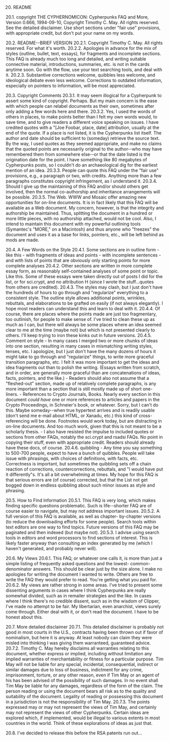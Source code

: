 20. README
 
 20.1. copyright
            THE  CYPHERNOMICON: Cypherpunks FAQ and More, Version 0.666,
            1994-09-10, Copyright Timothy C. May. All rights reserved.
            See the detailed disclaimer. Use short sections under "fair
            use" provisions, with appropriate credit, but don't put your
            name on my words.
 
 20.2. README--BRIEF VERSION
   20.2.1. Copyright Timothy C. May. All rights reserved. For what it's
            worth.
   20.2.2. Apologies in advance for the mix of styles (outline, bullet,
            text, essays), for fragments and incomplete sections. This
            FAQ is already much too long and detailed, and writing
            suitable connective material, introductions, summaries, etc.
            is not in the cards anytime soon. Go with the flow, use your
            text searching tools, and deal with it.
   20.2.3. Substantive corrections welcome, quibbles less welcome, and
            ideological debate even less welcome. Corrections to outdated
            information, especially on pointers to information, will be
            most appreciated.
 
 20.3. Copyright Comments
   20.3.1. It may seem illogical for a Cypherpunk to assert some kind of
            copyright. Perhaps. But my main concern is the ease with
            which people can relabel documents as their own, sometimes
            after only adding a few words here and there.
   20.3.2. Yes, I used the words of others in places, to make points
            better than I felt my own words would, to save time, and to
            give readers a different voice speaking on issues. I have
            credited quotes with a "[Joe Foobar, place, date]
            attribution, usually at the end of the quote. If a place is
            not listed, it is the Cypherpunks list itself. The author and
            date should be sufficient to (someday) retrieve the source
            text. By the way, I used quotes as they seemed appropriate,
            and make no claims that the quoted points are necessarily
            original to the author--who may have remembered them from
            somewhere else--or that the date listed is the origination
            date for the point. I have something like 80 megabytes of
            Cypherpunks posts, so I couldn't do an archaeological dig for
            the earliest mention of an idea.
   20.3.3. People can quote this FAQ under the "fair use" provisions,
            e.g., a paragraph or two, with credits. Anything more than a
            few paragraphs constitutes copyright infringement, as I
            understand it.
   20.3.4. Should I give up the maintaining of this FAQ and/or should
            others get involved, then the normal co-authorship and
            inheritance arrangements will be possible.
   20.3.5. The Web. WWW and Mosaic offer amazing new opportunities for
            on-line documents. It is in fact likely that this FAQ will be
            available as a Web document. My concern, however, is that the
            integrity and authorship be maintained. Thus, splitting the
            document in a hundred or more little pieces, with no
            authorship attached, would not be cool. Also, I intend to
            maintain this document with my powerful outlining tools
            (Symantec's "MORE," on a Macintosh) and thus anyone who
            "freezes" the document and uses it as a base for links,
            pointers, etc., will be left behind as mods are made.
 
 20.4. A Few Words on the Style
   20.4.1. Some sections are in outline form
           - like this
           - with fragments of ideas and points
           - with incomplete sentences
           - and with lists of points that are obviously only starting
              points for more complete analyses
   20.4.2. Other sections are written in more complete essay form, as
            reasonably self-contained analyses of some point or topic.
            Like this. Some of these essays were taken directly out of
            posts I did for the list, or for sci.crypt, and no
            attribution H (since I wrote the stuff...quotes from others
            are credited).
   20.4.3. The styles may clash, but I just don't have the hundreds of
            hours to go through and "regularize" everything to a
            consistent style. The outline style allows additional points,
            wrinkles, rebuttals, and elaborations to be grafted on easily
            (if not always elegantly). I hope most readers can understand
            this and learn to deal with it.
   20.4.4. Of  course, there are places where the points made are just
            too fragmentary, too outlinish, for people to make sense of.
            I've tried to clean these up as much as I can, but there will
            always be some places where an idea seemed clear to me at the
            time (maybe not) but which is not presented clearly to
            others. I'll keep trying to iron these kinks out in future
            versions.
   20.4.5. Comment on style
           - In many cases I merged two or more chunks of ideas into one
              section, resulting in many cases in mismatching writing
              styles, tenses, etc. I apologize, but I just don't have the
              many dozens of hours it might take to go through and
              "regularize" things, to write more graceful transition
              paragraphs, etc. I felt it was more important to get the
              ideas and idea fragments out than to polish the writing.
              (Essays written from scratch, and in order, are generally
              more graceful than are concatenations of ideas, facts,
              pointers, and the like.)
           - Readers should also not assume that a "fleshed-out"
              section, made up of relatively complete paragraphs, is any
              more important than a section that is still mostly made up
              of short one-liners.
           - References to Crypto Journals, Books. Nearly every section
              in this document _could have_ one or more references to
              articles and papers in the Crypto Proceedings, in
              Schneier's book, or whatever. Sorry, but I can't do this.
              Maybe someday--when true hypertext arrives and is readily
              usable (don't send me e-mail about HTML, or Xanadu, etc.)
              this kind of cross-referencing will be done. Footnotes
              would work today, but are distracting in on-line documents.
              And too much work, given that this is not meant to be a
              scholarly thesis.
           - I also have resisted the impulse to included quotes or
              sections from other FAQs, notably the sci.crypt and rsadsi
              FAQs. No point in copying their stuff, even with
              appropriate credit. Readers should already have these docs,
              of course.
   20.4.6. quibbling
           - Any time you say something to 500-700 people, expect to
              have a bunch of quibbles. People will take issue with
              phrasings, with choices of definitions, with facts, etc.
              Correctness is important, but sometimes the quibbling sets
              off a chain reaction of corrections, countercorrections,
              rebuttals, and "I would have put it differently"s. It's all
              a bit overwhelming at times. My hope for this FAQ is that
              serious errors are (of course) corrected, but that the List
              not get bogged down in endless quibbling about such minor
              issues as style and phrasing.
 
 20.5. How to Find Information
   20.5.1. This FAQ is very long, which makes finding specific questions
            problematic. Such is life--shorter FAQ are of course easier
            to navigate, but may not address important issues.
   20.5.2. A full version of this FAQ is available, as well as chapter-
            by-chapter versions (to reduce the downloading efforts for
            some people). Search tools within text editors are one way to
            find topics. Future versions of this FAQ may be paginated and
            then indexed (but maybe not).
   20.5.3. I advise using search tools in editors and word processors to
            find sections of interest. This is likely faster anyway than
            consulting an index generated by me (which I haven't
            generated, and probably never will).
 
 20.6. My Views
   20.6.1. This FAQ, or whatever one calls it, is more than just a
            simple listing of frequently asked questions and the lowest-
            common-denominator answers. This should be clear just by the
            size alone. I make no apologies for writing the document I
            wanted to write. Others are free to write the FAQ they would
            prefer to read. You're getting what you paid for.
   20.6.2. My views are rather strong in some areas. I've tried to
            present some dissenting arguments in cases where I think
            Cypherpunks are really somewhat divided, such as in remailer
            strategies and the like. In cases where I think there's no
            credible dissent, such as in the wisdom of Clipper, I've made
            no attempt to be fair. My libertarian, even anarchist, views
            surely come through. Either deal with it, or don't read the
            document. I have to be honest about this.
 
 20.7. More detailed disclaimer
   20.7.1. This detailed disclaimer is probably not good in most courts
            in the U.S., contracts having been thrown out if favor of
            nominalism, but here it is anyway. At least nobody can claim
            they were misled into thinking I was giving them warranteed,
            guaranteed advice.
   20.7.2. Timothy C. May hereby disclaims all warranties relating to
            this document, whether express or implied, including without
            limitation any implied warranties of merchantability or
            fitness for a particular purpose. Tim May will not be liable
            for any special, incidental, consequential, indirect or
            similar damages due to loss of business, indictment for any
            crime, imprisonment, torture, or any other reason, even if
            Tim May or an agent of his has been advised of the
            possibility of such damages.  In no event shall Tim May be
            liable for any damages, regardless of the form of the claim.
            The person reading or using the document bears all risk as to
            the quality and suitability of the document. Legality of
            reading or possessing this document in a jurisdiction is not
            the responsibility of Tim May.
   20.7.3. The points expressed may or may not represent the views of
            Tim May, and certainly may not represent the views of other
            Cypherpunks. Certain ideas are explored which, if
            implemented, would be illegal to various extents in most
            countries in the world. Think of these explorations of ideas
            as just that.
 
 20.8. I've decided to release this before the RSA patents run out...
